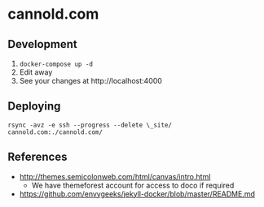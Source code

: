 # cannold.com

## Development

1. `docker-compose up -d`
2. Edit away
3. See your changes at http://localhost:4000

## Deploying

`rsync -avz -e ssh --progress --delete \_site/ cannold.com:./cannold.com/`

## References

* http://themes.semicolonweb.com/html/canvas/intro.html
  * We have themeforest account for access to doco if required
* https://github.com/envygeeks/jekyll-docker/blob/master/README.md

